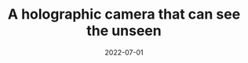 ---
# Title of Talk
title: 'A holographic camera that can see the unseen'

# Talk Weights (used for order on different pages)
landing_weight: 10
swh_weight: 10

# Talk Tags (used for categorization into projects)
tags: ["Synthetic Wavelength Holography"]

# Authors
# Format: A YAML List of Author Names
authors:
- florian-willomitzer

# Location
location: 'TEDx Nuremberg, Germany'

# Date
# Format: YYYY-MM-DD. A day must be included, but it won't be visible.
date: 2022-07-01

# Link to Talk
external_link: https://www.youtube.com/watch?v=yf6NgZcit28

summary: ''
image:
  preview-only: true
---